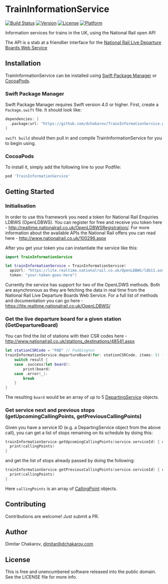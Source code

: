 # TrainInformationService
[![Build Status](https://app.bitrise.io/app/88a957706495b5f6/status.svg?token=PeXfbfTz6p6kexb9dtuUhA&branch=master)](https://app.bitrise.io/app/88a957706495b5f6)
[![Version](https://img.shields.io/cocoapods/v/TrainInformationService.svg?style=flat)](https://cocoapods.org/pods/TrainInformationService)
[![License](https://img.shields.io/cocoapods/l/TrainInformationService.svg?style=flat)](https://cocoapods.org/pods/TrainInformationService)
[![Platform](https://img.shields.io/cocoapods/p/TrainInformationService.svg?style=flat)](https://cocoapods.org/pods/TrainInformationService)

Information services for trains in the UK, using the National Rail open API

The API is a stab at a friendlier interface for the [National Rail Live Departure Boards Web Service](https://lite.realtime.nationalrail.co.uk/OpenLDBWS/)

## Installation

TrainInformationService can be installed using [Swift Package Manager](https://swift.org/package-manager/) or [CocoaPods](https://cocoapods.org).

### Swift Package Manager

Swift Package Manager requires Swift version 4.0 or higher. First, create a
`Package.swift` file. It should look like:

```swift
dependencies: [
  .package(url: "https://github.com/dchakarov/TrainInformationService.git", from: "0.1.0"),
]
```

`swift build` should then pull in and compile TrainInformationService for you to begin using.

### CocoaPods

To install
it, simply add the following line to your Podfile:

```ruby
pod 'TrainInformationService'
```


## Getting Started

### Initialisation

In order to use this framework you need a token for National Rail Enquiries LDBWS (OpenLDBWS). You can register for free and receive you token here - http://realtime.nationalrail.co.uk/OpenLDBWSRegistration/. For more information about the available APIs the National Rail offers you can read here - http://www.nationalrail.co.uk/100296.aspx

After you get your token you can instantiate the service like this:
``` swift
import TrainInformationService

let trainInformationService = TrainInformationService(
  apiUrl: "https://lite.realtime.nationalrail.co.uk/OpenLDBWS/ldb11.asmx",
  token: "your-token-goes-here")
```

Currently the service has support for two of the OpenLDWS methods. Both are asynchronous as they are fetching the data in real time from the National Rail Live Departure Boards Web Service. For a full list of methods and documentation you can go here - https://lite.realtime.nationalrail.co.uk/OpenLDBWS/

### Get the live departure board for a given station (GetDepartureBoard)

You can find the list of stations with their CSR codes here - http://www.nationalrail.co.uk/stations_destinations/48541.aspx

``` swift
let stationCSRCode = "PAD" // Paddington
trainInformationService.departureBoard(for: stationCSRCode, items: 5) { result in
	switch result {
	case .success(let board):
		print(board)
	case .error(_):
		break
	}
}
```

The resulting `board` would be an array of up to 5 [DepartingService](https://github.com/dchakarov/TrainInformationService/blob/master/Sources/TrainInformationService/DepartingService.swift) objects.

### Get service next and previous stops (getUpcomingCallingPoints, getPreviousCallingPoints)

Given you have a service ID (e.g. a DepartingService object from the above call), you can get a list of stops remaining on its schedule by doing this:
``` swift
trainInformationService.getUpcomingCallingPoints(service.serviceId) { callingPoints in
  print(callingPoints)
}
```

and get the list of stops already passed by doing the following:
``` swift
trainInformationService.getPreviousCallingPoints(service.serviceId) { callingPoints in
  print(callingPoints)
}
```

Here `callingPoints` is an array of [CallingPoint](https://github.com/dchakarov/TrainInformationService/blob/master/Sources/TrainInformationService/CallingPoint.swift) objects.

## Contributing

Contributions are welcome! Just submit a PR.

## Author

Dimitar Chakarov, dimitar@dchakarov.com

## License

This is free and unencumbered software released into the public domain. See the LICENSE file for more info.

